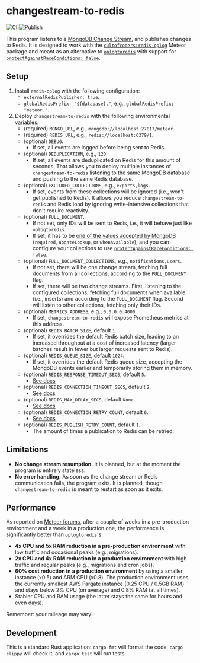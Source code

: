 # changestream-to-redis

![CI](https://github.com/radekmie/changestream-to-redis/actions/workflows/ci.yml/badge.svg)
![Publish](https://github.com/radekmie/changestream-to-redis/actions/workflows/publish.yml/badge.svg)

This program listens to a [MongoDB Change Stream](https://www.mongodb.com/docs/manual/changeStreams/), and publishes changes to Redis. It is designed to work with the [`cultofcoders:redis-oplog`](https://github.com/cult-of-coders/redis-oplog) Meteor package and meant as an alternative to [`oplogtoredis`](https://github.com/tulip/oplogtoredis) with support for [`protectAgainstRaceConditions: false`](https://github.com/cult-of-coders/redis-oplog/blob/master/docs/finetuning.md#configuration-at-collection-level).

## Setup

1. Install `redis-oplog` with the following configuration:
    * `externalRedisPublisher: true`.
    * `globalRedisPrefix: "${database}."`, e.g., `globalRedisPrefix: "meteor."`.
2. Deploy `changestream-to-redis` with the following environmental variables:
    * (required) `MONGO_URL`, e.g., `mongodb://localhost:27017/meteor`.
    * (required) `REDIS_URL`, e.g., `redis://localhost:6379/1`.
    * (optional) `DEBUG`.
        * If set, all events are logged before being sent to Redis.
    * (optional) `DEDUPLICATION`, e.g., `120`.
        * If set, all events are deduplicated on Redis for this amount of seconds. That allows you to deploy multiple instances of `changestream-to-redis` listening to the same MongoDB database and pushing to the same Redis database.
    * (optional) `EXCLUDED_COLLECTIONS`, e.g., `exports,logs`.
        * If set, events from these collections will be ignored (i.e., won't get published to Redis). It allows you reduce `changestream-to-redis` and Redis load by ignoring write-intensive collections that don't require reactivity.
    * (optional) `FULL_DOCUMENT`.
        * If not set, only IDs will be sent to Redis, i.e., it will behave just like `oplogtoredis`.
        * If set, it has to be [one of the values accepted by MongoDB](https://www.mongodb.com/docs/manual/reference/method/db.collection.watch/) (`required`, `updateLookup`, or `whenAvailable`), and you can configure your collections to use [`protectAgainstRaceConditions: false`](https://github.com/cult-of-coders/redis-oplog/blob/master/docs/finetuning.md#configuration-at-collection-level).
    * (optional) `FULL_DOCUMENT_COLLECTIONS`, e.g., `notifications,users`.
        * If not set, there will be one change stream, fetching full documents from all collections, according to the `FULL_DOCUMENT` flag.
        * If set, there will be two change streams. First, listening to the configured collections, fetching full documents when available (i.e., inserts) and according to the `FULL_DOCUMENT` flag. Second will listen to other collections, fetching only their IDs.
    * (optional) `METRICS_ADDRESS`, e.g., `0.0.0.0:4000`.
        * If set, `changestream-to-redis` will expose Prometheus metrics at this address.
    * (optional) `REDIS_BATCH_SIZE`, default `1`.
        * If set, it overrides the default Redis batch size, leading to an increased throughput at a cost of increased latency (larger batches result in fewer but larger requests sent to Redis).
    * (optional) `REDIS_QUEUE_SIZE`, default `1024`.
        * If set, it overrides the default Redis queue size, accepting the MongoDB events earlier and temporarily storing them in memory.
    * (optional) `REDIS_RESPONSE_TIMEOUT_SECS`, default `5`.
        * [See docs](https://docs.rs/redis/latest/redis/aio/struct.ConnectionManagerConfig.html#method.set_response_timeout)
    * (optional) `REDIS_CONNECTION_TIMEOUT_SECS`, default `2`.
        * [See docs](https://docs.rs/redis/latest/redis/aio/struct.ConnectionManagerConfig.html#method.set_connection_timeout)
    * (optional) `REDIS_MAX_DELAY_SECS`, default `None`.
        * [See docs](https://docs.rs/redis/latest/redis/aio/struct.ConnectionManagerConfig.html#method.set_max_delay)
    * (optional) `REDIS_CONNECTION_RETRY_COUNT`, default `6`.
        * [See docs](https://docs.rs/redis/latest/redis/aio/struct.ConnectionManagerConfig.html#method.set_number_of_retries)
    * (optional) `REDIS_PUBLISH_RETRY_COUNT`, default `1`.
        * The amount of times a publication to Redis can be retried.

## Limitations

* **No change stream resumption.** It is planned, but at the moment the program is entirely stateless.
* **No error handling.** As soon as the change stream or Redis communication fails, the program exits. It is planned, though `changestream-to-redis` is meant to restart as soon as it exits.

## Performance

As reported on [Meteor forums](https://forums.meteor.com/t/introduction-of-changestream-to-redis/60269/8?u=radekmie), after a couple of weeks in a pre-production environment and a week in a production one, the performance is significantly better than `oplogtoredis`'s:
* **4x CPU and 5x RAM reduction in a pre-production environment** with low traffic and occasional peaks (e.g., migrations).
* **2x CPU and 4x RAM reduction in a production environment** with high traffic and regular peaks (e.g., migrations and cron jobs).
* **60% cost reduction in a production environment** by using a smaller instance (x0.5) and ARM CPU (x0.8). The production environment uses the currently smallest AWS Fargate instance (0.25 CPU / 0.5GB RAM) and stays below 2% CPU (on average) and 0.8% RAM (at all times).
* Stabler CPU and RAM usage (the latter stays the same for hours and even days).

Remember: your mileage may vary!

## Development

This is a standard Rust application: `cargo fmt` will format the code, `cargo clippy` will check it, and `cargo test` will run tests.
